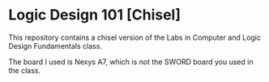 Logic Design 101 [Chisel]
=======================
This repository contains a chisel version of the Labs in Computer and Logic Design Fundamentals class.

The board I used is Nexys A7, which is not the SWORD board you used in the class.


